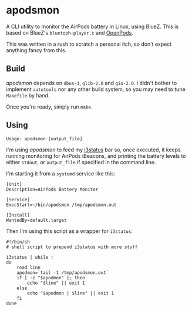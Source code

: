 # apodsmon

A CLI utility to monitor the AirPods battery in Linux, using
BlueZ. This is based on BlueZ's `bluetooh-player.c` and
[OpenPods](https://github.com/adolfintel/OpenPods).

This was written in a rush to scratch a personal itch, so don't expect
anything fancy from this.

## Build

*apodsmon* depends on `dbus-1`, `glib-2.0` and `gio-2.0`. I didn't
bother to implement `autotools` nor any other build system, so you may
need to tune `Makefile` by hand.

Once you're ready, simply run `make`.

## Using

```
Usage: apodsmon [output_file]
```

I'm using *apodsmon* to feed my [i3status](https://i3wm.org/i3status/)
bar so, once executed, it keeps running monitoring for AirPods
iBeacons, and printing the battery levels to either `stdout`, or
`output_file` if specified in the command line.

I'm starting it from a `systemd` service like this:

```
[Unit]
Description=AirPods Battery Monitor

[Service]
ExecStart=~/bin/apodsmon /tmp/apodsmon.out

[Install]
WantedBy=default.target
```

Then I'm using this script as a wrapper for `i3status`:

```
#!/bin/sh
# shell script to prepend i3status with more stuff

i3status | while :
do
    read line
    apodmon=`tail -1 /tmp/apodsmon.out`
    if [ -z "$apodmon" ]; then
        echo "$line" || exit 1
    else
        echo "$apodmon | $line" || exit 1
    fi
done
```

